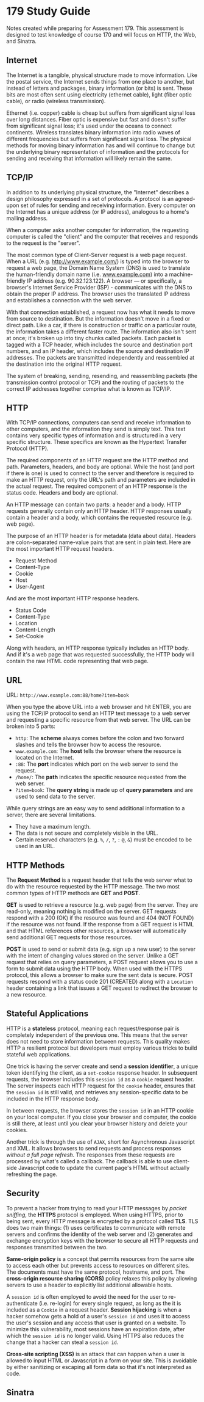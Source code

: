 179 Study Guide
=================

Notes created while preparing for Assessment 179. This assessment is designed to test knowledge of course 170 and will focus on HTTP, the Web, and Sinatra.

Internet
---------

The Internet is a tangible, physical structure made to move information. Like the postal service, the Internet sends things from one place to another, but instead of letters and packages, binary information (or bits) is sent. These bits are most often sent using electricity (ethernet cable), light (fiber optic cable), or radio (wireless transmission).

Ethernet (i.e. copper) cable is cheap but suffers from significant signal loss over long distances. Fiber optic is expensive but fast and doesn't suffer from significant signal loss; it's used under the oceans to connect continents. Wireless translates binary information into radio waves of different frequencies but suffers from significant signal loss. The physical methods for moving binary information has and will continue to change but the underlying binary representation of information and the protocols for sending and receiving that information will likely remain the same.

TCP/IP
-------

In addition to its underlying physical structure, the "Internet" describes a design philosophy expressed in a set of protocols. A protocol is an agreed-upon set of rules for sending and receiving information. Every computer on the Internet has a unique address (or IP address), analogous to a home's mailing address.

When a computer asks another computer for information, the requesting computer is called the "client" and the computer that receives and responds to the request is the "server".

The most common type of Client-Server request is a web page request. When a URL (e.g. http://www.example.com/) is typed into the browser to request a web page, the Domain Name System (DNS) is used to translate the human-friendly domain name (i.e. www.example.com) into a machine-friendly IP address (e.g. 90.32.123.122). A browser — or specifically, a browser's Internet Service Provider (ISP) - communicates with the DNS to obtain the proper IP address. The browser uses the translated IP address and establishes a connection with the web server.

With that connection established, a request now has what it needs to move from source to destination. But the information doesn't move in a fixed or direct path. Like a car, if there is construction or traffic on a particular route, the information takes a different faster route. The information also isn't sent at once; it's broken up into tiny chunks called packets. Each packet is tagged with a TCP header, which includes the source and destination port numbers, and an IP header, which includes the source and destination IP addresses. The packets are transmitted independently and reassembled at the destination into the original HTTP request.

The system of breaking, sending, resending, and reassembling packets (the transmission control protocol or TCP) and the routing of packets to the correct IP addresses together comprise what is known as TCP/IP.

HTTP
-----

With TCP/IP connections, computers can send and receive information to other computers, and the information they send is simply text. This text contains very specific types of information and is structured in a very specific structure. These specifics are known as the Hypertext Transfer Protocol (HTTP).

The required components of an HTTP request are the HTTP method and path. Parameters, headers, and body are optional. While the host (and port if there is one) is used to connect to the server and therefore is required to make an HTTP request, only the URL's path and parameters are included in the actual request. The required component of an HTTP response is the status code. Headers and body are optional.

An HTTP message can contain two parts: a header and a body. HTTP requests generally contain only an HTTP header. HTTP responses usually contain a header and a body, which contains the requested resource (e.g. web page).

The purpose of an HTTP header is for metadata (data about data). Headers are colon-separated name-value pairs that are sent in plain text. Here are the most important HTTP request headers.

- Request Method
- Content-Type
- Cookie
- Host
- User-Agent

And are the most important HTTP response headers.

- Status Code
- Content-Type
- Location
- Content-Length
- Set-Cookie

Along with headers, an HTTP response typically includes an HTTP body. And if it's a web page that was requested successfully, the HTTP body will contain the raw HTML code representing that web page.

URL
----

URL: `http://www.example.com:88/home?item=book`

When you type the above URL into a web browser and hit ENTER, you are using the TCP/IP protocol to send an HTTP text message to a web server and requesting a specific resource from that web server. The URL can be broken into 5 parts:

- `http`: The **scheme** always comes before the colon and two forward slashes and tells the browser how to access the resource.
- `www.example.com`: The **host** tells the browser where the resource is located on the Internet.
- `:88`: The **port** indicates which port on the web server to send the request.
- `/home/`: The **path** indicates the specific resource requested from the web server.
- `?item=book`: The **query string** is made up of **query parameters** and are used to send data to the server.

While query strings are an easy way to send additional information to a server, there are several limitations.

- They have a maximum length.
- The data is not secure and completely visible in the URL.
- Certain reserved characters (e.g. `%`, `/`, `?`, `:` `@`, `&`) must be encoded to be used in an URL.

HTTP Methods
-------------

The **Request Method** is a request header that tells the web server what to do with the resource requested by the HTTP message. The two most common types of HTTP methods are **GET** and **POST**.

**GET** is used to retrieve a resource (e.g. web page) from the server. They are read-only, meaning nothing is modified on the server. GET requests respond with a 200 (OK) if the resource was found and 404 (NOT FOUND) if the resource was not found. If the response from a GET request is HTML and that HTML references other resources, a browser will automatically send additional GET requests for those resources.

**POST** is used to send or submit data (e.g. sign up a new user) to the server with the intent of changing values stored on the server. Unlike a GET request that relies on query parameters, a POST request allows you to use a form to submit data using the HTTP body. When used with the HTTPS protocol, this allows a browser to make sure the sent data is secure. POST requests respond with a status code 201 (CREATED) along with a `Location` header containing a link that issues a GET request to redirect the browser to a new resource.

Stateful Applications
---------------------

HTTP is a **stateless** protocol, meaning each request/response pair is completely independent of the previous one. This means that the server does not need to store information between requests. This quality makes HTTP a resilient protocol but developers must employ various tricks to build stateful web applications.

One trick is having the server create and send a **session identifier**, a unique token identifying the client, as a `set-cookie` response header. In subsequent requests, the browser includes this `session id` as a `cookie` request header. The server inspects each HTTP request for the `cookie` header, ensures that the `session id` is still valid, and retrieves any session-specific data to be included in the HTTP response body.

In between requests, the browser stores the `session id` in an HTTP cookie on your local computer.  If you close your browser and computer, the cookie is still there, at least until you clear your browser history and delete your cookies.

Another trick is through the use of `AJAX`, short for Asynchronous Javascript and XML. It allows browsers to send requests and process responses *without a full page refresh*. The responses from these requests are processed by what's called a callback. The callback is able to use client-side Javascript code to update the current page's HTML without actually refreshing the page.

Security
--------

To prevent a hacker from trying to read your HTTP messages by *packet sniffing*, the **HTTPS** protocol is employed. When using HTTPS, prior to being sent, every HTTP message is encrypted by a protocol called **TLS**. TLS does two main things: (1) uses certificates to communicate with remote servers and confirms the identity of the web server and (2) generates and exchange encryption keys with the browser to secure all HTTP requests and responses transmitted between the two.

**Same-origin policy** is a concept that permits resources from the same site to access each other but prevents access to resources on different sites. The documents must have the same protocol, hostname, and port. The **cross-origin resource sharing (CORS)** policy relaxes this policy by allowing servers to use a header to explicitly list additional allowable hosts.

A `session id` is often employed to avoid the need for the user to re-authenticate (i.e. re-login) for every single request, as long as the it is included as a `Cookie` in a request header. **Session hijacking** is when a hacker somehow gets a hold of a user's `session id` and uses it to access the user's session and any access that user is granted on a website. To minimize this vulnerability, most sessions have an expiration date, after which the `session id` is no longer valid. Using HTTPS also reduces the change that a hacker can steal a `session id`.

**Cross-site scripting (XSS)** is an attack that can happen when a user is allowed to input HTML or Javascript in a form on your site. This is avoidable by either sanitizing or escaping all form data so that it's not interpreted as code.

Sinatra
-------
